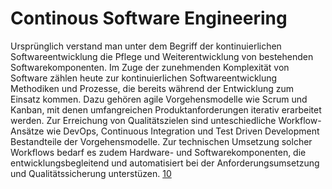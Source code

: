 # Continous Software Engineering
Ursprünglich verstand man unter dem Begriff der kontinuierlichen Softwareentwicklung die Pflege und Weiterentwicklung von bestehenden Softwarekomponenten. Im Zuge der zunehmenden Komplexität von Software zählen heute zur kontinuierlichen Softwareentwicklung Methodiken und Prozesse, die bereits während der Entwicklung zum Einsatz kommen. Dazu gehören agile Vorgehensmodelle wie Scrum und Kanban, mit denen umfangreichen Produktanforderungen iterativ erarbeitet werden. Zur Erreichung von Qualitätszielen sind unteschiedliche Workflow-Ansätze wie DevOps, Continuous Integration und Test Driven Development Bestandteile der Vorgehensmodelle. Zur technischen Umsetzung solcher Workflows bedarf es zudem Hardware- und Softwarekomponenten, die entwicklungsbegleitend und automatisiert bei der Anforderungsumsetzung und Qualitätssicherung unterstüzen. [10](quellen.md)